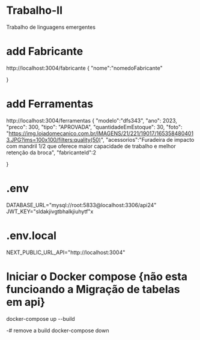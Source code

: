# Trabalho-II
Trabalho de linguagens emergentes 



# add Fabricante
http://localhost:3004/fabricante
{
  "nome":"nomedoFabricante"   
  
}


# add Ferramentas
http://localhost:3004/ferramentas
{
    "modelo":"dfs343", 
        "ano": 2023, 
        "preco": 300, 
        "tipo": "APROVADA", 
        "quantidadeEmEstoque": 30, 
        "foto": "https://img.lojadomecanico.com.br/IMAGENS/21/221/19017/1653584804013.JPG?ims=100x100/filters:quality(50)", 
        "acessorios":"Furadeira de impacto com mandril 1/2 que oferece maior capacidade de trabalho e melhor retenção da broca", 
        "fabricanteId":2   
  
}

# .env
DATABASE_URL="mysql://root:5833@localhost:3306/api24"
JWT_KEY="sldakjivgtbhalkjiuhytf"x

# .env.local
NEXT_PUBLIC_URL_API="http://localhost:3004"


# Iniciar o Docker compose {não esta funcioando a Migração de tabelas em api}
docker-compose up --build

-# remove a build 
docker-compose down

